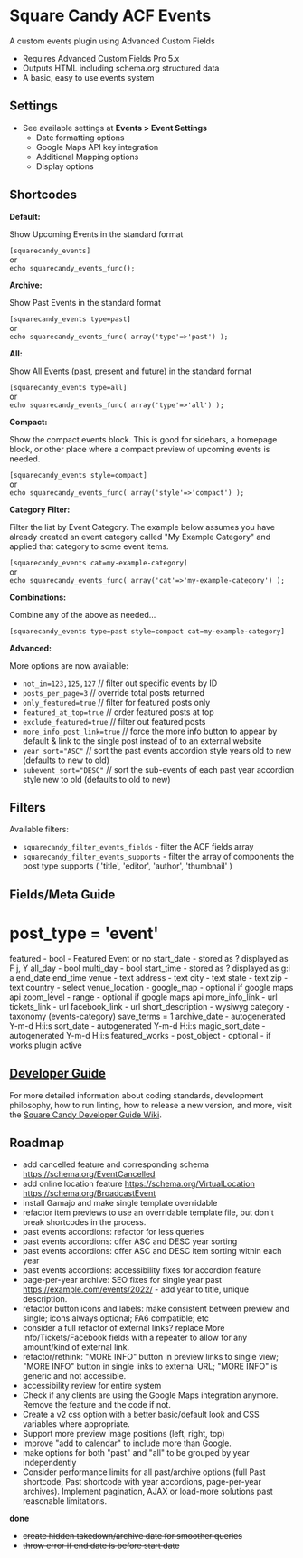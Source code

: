 # Square Candy ACF Events

A custom events plugin using Advanced Custom Fields

* Requires Advanced Custom Fields Pro 5.x
* Outputs HTML including schema.org structured data
* A basic, easy to use events system

## Settings

* See available settings at **Events > Event Settings**
	* Date formatting options
	* Google Maps API key integration
	* Additional Mapping options
	* Display options

## Shortcodes

**Default:**

Show Upcoming Events in the standard format

`[squarecandy_events]`  
or  
`echo squarecandy_events_func();`

**Archive:**

Show Past Events in the standard format

`[squarecandy_events type=past]`  
or  
`echo squarecandy_events_func( array('type'=>'past') );`

**All:**

Show All Events (past, present and future) in the standard format

`[squarecandy_events type=all]`  
or  
`echo squarecandy_events_func( array('type'=>'all') );`

**Compact:**

Show the compact events block. This is good for sidebars, a homepage block, or other place where a compact preview of upcoming events is needed.

`[squarecandy_events style=compact]`  
or  
`echo squarecandy_events_func( array('style'=>'compact') );`

**Category Filter:**

Filter the list by Event Category. The example below assumes you have already created an event category called "My Example Category" and applied that category to some event items.

`[squarecandy_events cat=my-example-category]`  
or  
`echo squarecandy_events_func( array('cat'=>'my-example-category') );`

**Combinations:**

Combine any of the above as needed...

`[squarecandy_events type=past style=compact cat=my-example-category]`

**Advanced:**

More options are now available:

* `not_in=123,125,127` // filter out specific events by ID
* `posts_per_page=3` // override total posts returned
* `only_featured=true` // filter for featured posts only
* `featured_at_top=true` // order featured posts at top
* `exclude_featured=true` // filter out featured posts
* `more_info_post_link=true` // force the more info button to appear by default & link to the single post instead of to an external website
* `year_sort="ASC"` // sort the past events accordion style years old to new (defaults to new to old)
* `subevent_sort="DESC"` // sort the sub-events of each past year accordion style new to old (defaults to old to new)

## Filters

Available filters:

* `squarecandy_filter_events_fields` - filter the ACF fields array
* `squarecandy_filter_events_supports` - filter the array of components the post type supports ( 'title', 'editor', 'author', 'thumbnail' )

## Fields/Meta Guide

# post_type = 'event'
featured - bool - Featured Event or no
start_date - stored as ? displayed as F j, Y
all_day - bool
multi_day - bool
start_time - stored as ? displayed as g:i a
end_date
end_time
venue - text
address - text
city - text
state - text
zip - text
country - select
venue_location - google_map - optional if google maps api
zoom_level - range - optional if google maps api
more_info_link - url
tickets_link - url
facebook_link - url
short_description - wysiwyg
category - taxonomy (events-category) save_terms = 1
archive_date - autogenerated Y-m-d H:i:s
sort_date - autogenerated Y-m-d H:i:s
magic_sort_date - autogenerated Y-m-d H:i:s
featured_works - post_object - optional - if works plugin active

## [Developer Guide](https://developers.squarecandy.net)

For more detailed information about coding standards, development philosophy, how to run linting, how to release a new version, and more, visit the [Square Candy Developer Guide Wiki](https://github.com/squarecandy/developer-guidelines/wiki).

## Roadmap

* add cancelled feature and corresponding schema https://schema.org/EventCancelled
* add online location feature https://schema.org/VirtualLocation https://schema.org/BroadcastEvent
* install Gamajo and make single template overridable
* refactor item previews to use an overridable template file, but don't break shortcodes in the process.
* past events accordions: refactor for less queries
* past events accordions: offer ASC and DESC year sorting
* past events accordions: offer ASC and DESC item sorting within each year
* past events accordions: accessibility fixes for accordion feature
* page-per-year archive: SEO fixes for single year past https://example.com/events/2022/ - add year to title, unique description.
* refactor button icons and labels: make consistent between preview and single; icons always optional; FA6 compatible; etc
* consider a full refactor of external links? replace More Info/Tickets/Facebook fields with a repeater to allow for any amount/kind of external link.
* refactor/rethink: "MORE INFO" button in preview links to single view; "MORE INFO" button in single links to external URL; "MORE INFO" is generic and not accessible.
* accessibility review for entire system
* Check if any clients are using the Google Maps integration anymore. Remove the feature and the code if not.
* Create a v2 css option with a better basic/default look and CSS variables where appropriate.
* Support more preview image positions (left, right, top)
* Improve "add to calendar" to include more than Google.
* make options for both "past" and "all" to be grouped by year independently
* Consider performance limits for all past/archive options (full Past shortcode, Past shortcode with year accordions, page-per-year archives). Implement pagination, AJAX or load-more solutions past reasonable limitations.

**done**
* ~~create hidden takedown/archive date for smoother queries~~
* ~~throw error if end date is before start date~~

